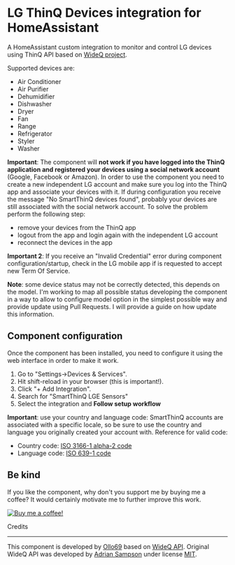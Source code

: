 # LG ThinQ Devices integration for HomeAssistant

A HomeAssistant custom integration to monitor and control LG devices using ThinQ API based on [WideQ project][wideq].

Supported devices are:

- Air Conditioner
- Air Purifier
- Dehumidifier
- Dishwasher
- Dryer
- Fan
- Range
- Refrigerator
- Styler
- Washer

**Important**: The component will **not work if you have logged into the ThinQ application and registered your devices using a social network account** (Google, Facebook or Amazon). In order to use the component you need to create a new independent LG account and make sure you log into the ThinQ app and associate your devices with it.
If during configuration you receive the message "No SmartThinQ devices found", probably your devices are still associated with the social network account. To solve the problem perform the following step:

- remove your devices from the ThinQ app
- logout from the app and login again with the independent LG account
- reconnect the devices in the app

**Important 2**: If you receive an "Invalid Credential" error during component configuration/startup, check in the LG mobile app if is requested to accept new Term Of Service.

**Note**: some device status may not be correctly detected, this depends on the model. I'm working to map all possible status developing the component in a way to allow to configure model option in the simplest possible way and provide update using Pull Requests. I will provide a guide on how update this information.

## Component configuration

Once the component has been installed, you need to configure it using the web interface in order to make it work.

1. Go to "Settings->Devices & Services".
2. Hit shift-reload in your browser (this is important!).
3. Click "+ Add Integration".
4. Search for "SmartThinQ LGE Sensors"
5. Select the integration and **Follow setup workflow**

**Important**: use your country and language code: SmartThinQ accounts are associated with a specific locale,
so be sure to use the country and language you originally created your account with.
Reference for valid code:

- Country code: [ISO 3166-1 alpha-2 code][ISO-3166-1-alpha-2]
- Language code: [ISO 639-1 code][ISO-639-1]

## Be kind

If you like the component, why don't you support me by buying me a coffee?
It would certainly motivate me to further improve this work.

[![Buy me a coffee!](https://www.buymeacoffee.com/assets/img/custom_images/black_img.png)](https://www.buymeacoffee.com/ollo69)

Credits

-------

This component is developed by [Ollo69][ollo69] based on [WideQ API][wideq].
Original WideQ API was developed by [Adrian Sampson][adrian] under license [MIT][].

[ollo69]: https://github.com/ollo69
[wideq]: https://github.com/sampsyo/wideq
[adrian]: https://github.com/sampsyo
[mit]: https://opensource.org/licenses/MIT
[ISO-3166-1-alpha-2]: https://en.wikipedia.org/wiki/ISO_3166-2
[ISO-639-1]: https://en.wikipedia.org/wiki/List_of_ISO_639-1_codes
